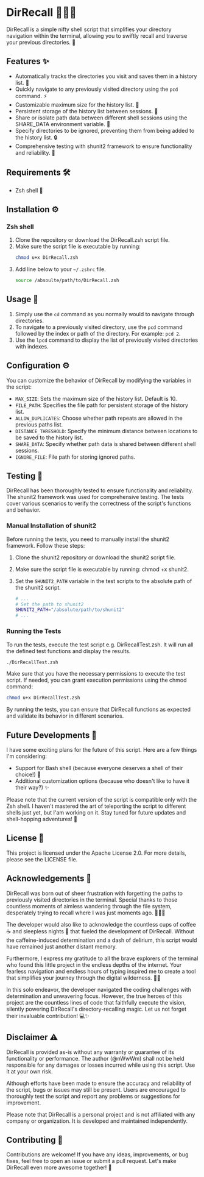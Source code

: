 # DirRecall 📂👣🐧
DirRecall is a simple nifty shell script that simplifies your directory navigation within the terminal, allowing you to swiftly recall and traverse your previous directories. 🚀

## Features ✨
* Automatically tracks the directories you visit and saves them in a history list. 📝
* Quickly navigate to any previously visited directory using the `pcd` command. ⚡️
* Customizable maximum size for the history list. 📏
* Persistent storage of the history list between sessions. 💾
* Share or isolate path data between different shell sessions using the SHARE_DATA environment variable. 🔄
* Specify directories to be ignored, preventing them from being added to the history list. 🔒
* Comprehensive testing with shunit2 framework to ensure functionality and reliability. 🧪

## Requirements 🛠️
* Zsh shell 🐚

## Installation ⚙️
### Zsh shell 
1. Clone the repository or download the DirRecall.zsh script file.
2. Make sure the script file is executable by running: 
   ```bash
   chmod u+x DirRecall.zsh
   ```
3. Add line below to your `~/.zshrc` file.
   ```bash 
   source /absoulte/path/to/DirRecall.zsh
   ``` 

## Usage 🚀
1. Simply use the `cd` command as you normally would to navigate through directories.
2. To navigate to a previously visited directory, use the `pcd` command followed by the index or path of the directory. For example: `pcd 2`.
3. Use the `lpcd` command to display the list of previously visited directories with indexes.

## Configuration ⚙️
You can customize the behavior of DirRecall by modifying the variables in the script:
* `MAX_SIZE`: Sets the maximum size of the history list. Default is 10.
* `FILE_PATH`: Specifies the file path for persistent storage of the history list.
* `ALLOW_DUPLICATES`: Choose whether path repeats are allowed in the previous paths list.
* `DISTANCE_THRESHOLD`: Specify the minimum distance between locations to be saved to the history list.
* `SHARE_DATA`: Specify whether path data is shared between different shell sessions.
* `IGNORE_FILE`: File path for storing ignored paths.

## Testing 🧪
DirRecall has been thoroughly tested to ensure functionality and reliability. The shunit2 framework was used for comprehensive testing. The tests cover various scenarios to verify the correctness of the script's functions and behavior.

### Manual Installation of shunit2
Before running the tests, you need to manually install the shunit2 framework. Follow these steps:

1. Clone the shunit2 repository or download the shunit2 script file.
2. Make sure the script file is executable by running: chmod +x shunit2.
3. Set the `SHUNIT2_PATH` variable in the test scripts to the absolute path of the shunit2 script.

   ```bash
   # ... 
   # Set the path to shunit2
   SHUNIT2_PATH="/absolute/path/to/shunit2"
   # ...
   ```
### Running the Tests
To run the tests, execute the test script e.g. DirRecallTest.zsh. It will run all the defined test functions and display the results.
```bash
./DirRecallTest.zsh 
```
Make sure that you have the necessary permissions to execute the test script. If needed, you can grant execution permissions using the chmod command:
```bash
chmod u+x DirRecallTest.zsh
```
By running the tests, you can ensure that DirRecall functions as expected and validate its behavior in different scenarios.

## Future Developments 🚀
I have some exciting plans for the future of this script. Here are a few things I'm considering:
* Support for Bash shell (because everyone deserves a shell of their choice!) 🐚
* Additional customization options (because who doesn't like to have it their way?) ✨

Please note that the current version of the script is compatible only with the Zsh shell. I haven't mastered the art of teleporting the script to different shells just yet, but I'am working on it. Stay tuned for future updates and shell-hopping adventures! 🌟

## License 📄
This project is licensed under the Apache License 2.0. For more details, please see the LICENSE file.

## Acknowledgements 🙌
DirRecall was born out of sheer frustration with forgetting the paths to previously visited directories in the terminal. Special thanks to those countless moments of aimless wandering through the file system, desperately trying to recall where I was just moments ago. 🤔🚶‍♂️

The developer would also like to acknowledge the countless cups of coffee ☕️ and sleepless nights 🌙 that fueled the development of DirRecall. Without the caffeine-induced determination and a dash of delirium, this script would have remained just another distant memory.

Furthermore, I express my gratitude to all the brave explorers of the terminal who found this little project in the endless depths of the internet. Your fearless navigation and endless hours of typing inspired me to create a tool that simplifies your journey through the digital wilderness. 🧭🌳

In this solo endeavor, the developer navigated the coding challenges with determination and unwavering focus. However, the true heroes of this project are the countless lines of code that faithfully execute the vision, silently powering DirRecall's directory-recalling magic. Let us not forget their invaluable contribution! 💻✨

## Disclaimer ⚠️
DirRecall is provided as-is without any warranty or guarantee of its functionality or performance. The author (@nWwWm) shall not be held responsible for any damages or losses incurred while using this script. Use it at your own risk.

Although efforts have been made to ensure the accuracy and reliability of the script, bugs or issues may still be present. Users are encouraged to thoroughly test the script and report any problems or suggestions for improvement.

Please note that DirRecall is a personal project and is not affiliated with any company or organization. It is developed and maintained independently.

## Contributing 🤝
Contributions are welcome! If you have any ideas, improvements, or bug fixes, feel free to open an issue or submit a pull request. Let's make DirRecall even more awesome together! 🌟
